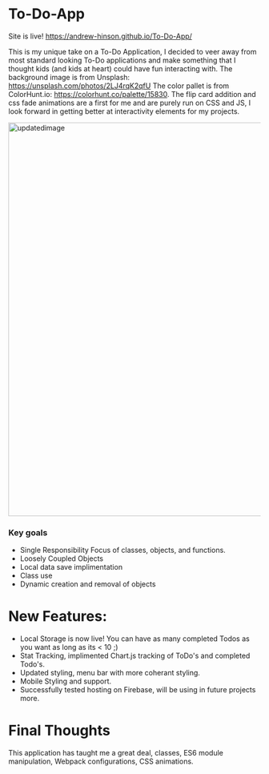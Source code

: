 # To-Do-App
Site is live! https://andrew-hinson.github.io/To-Do-App/

This is my unique take on a To-Do Application, I decided to veer away from most standard looking To-Do applications and make something that I thought kids (and kids at heart) could have fun interacting with. The background image is from Unsplash: https://unsplash.com/photos/2LJ4rqK2qfU The color pallet is from ColorHunt.io: https://colorhunt.co/palette/15830. The flip card addition and css fade animations are a first for me and are purely run on CSS and JS, I look forward in getting better at interactivity elements for my projects.

<img width="786" alt="updatedimage" src="https://user-images.githubusercontent.com/73917662/111659452-40d1a200-87db-11eb-8478-8a54cb1e51e7.png">





### Key goals 
* Single Responsibility Focus of classes, objects, and functions.
* Loosely Coupled Objects
* Local data save implimentation 
* Class use 
* Dynamic creation and removal of objects

# New Features:
* Local Storage is now live! You can have as many completed Todos as you want as long as its < 10 ;)
* Stat Tracking, implimented Chart.js tracking of ToDo's and completed Todo's.
* Updated styling, menu bar with more coherant styling.
* Mobile Styling and support. 
* Successfully tested hosting on Firebase, will be using in future projects more.



# Final Thoughts
This application has taught me a great deal, classes, ES6 module manipulation, Webpack configurations, CSS animations.



